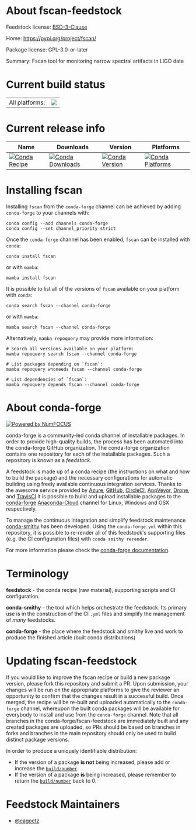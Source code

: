 About fscan-feedstock
=====================

Feedstock license: [BSD-3-Clause](https://github.com/conda-forge/fscan-feedstock/blob/main/LICENSE.txt)

Home: https://pypi.org/project/fscan/

Package license: GPL-3.0-or-later

Summary: Fscan tool for monitoring narrow spectral artifacts in LIGO data

Current build status
====================


<table><tr><td>All platforms:</td>
    <td>
      <a href="https://dev.azure.com/conda-forge/feedstock-builds/_build/latest?definitionId=20684&branchName=main">
        <img src="https://dev.azure.com/conda-forge/feedstock-builds/_apis/build/status/fscan-feedstock?branchName=main">
      </a>
    </td>
  </tr>
</table>

Current release info
====================

| Name | Downloads | Version | Platforms |
| --- | --- | --- | --- |
| [![Conda Recipe](https://img.shields.io/badge/recipe-fscan-green.svg)](https://anaconda.org/conda-forge/fscan) | [![Conda Downloads](https://img.shields.io/conda/dn/conda-forge/fscan.svg)](https://anaconda.org/conda-forge/fscan) | [![Conda Version](https://img.shields.io/conda/vn/conda-forge/fscan.svg)](https://anaconda.org/conda-forge/fscan) | [![Conda Platforms](https://img.shields.io/conda/pn/conda-forge/fscan.svg)](https://anaconda.org/conda-forge/fscan) |

Installing fscan
================

Installing `fscan` from the `conda-forge` channel can be achieved by adding `conda-forge` to your channels with:

```
conda config --add channels conda-forge
conda config --set channel_priority strict
```

Once the `conda-forge` channel has been enabled, `fscan` can be installed with `conda`:

```
conda install fscan
```

or with `mamba`:

```
mamba install fscan
```

It is possible to list all of the versions of `fscan` available on your platform with `conda`:

```
conda search fscan --channel conda-forge
```

or with `mamba`:

```
mamba search fscan --channel conda-forge
```

Alternatively, `mamba repoquery` may provide more information:

```
# Search all versions available on your platform:
mamba repoquery search fscan --channel conda-forge

# List packages depending on `fscan`:
mamba repoquery whoneeds fscan --channel conda-forge

# List dependencies of `fscan`:
mamba repoquery depends fscan --channel conda-forge
```


About conda-forge
=================

[![Powered by
NumFOCUS](https://img.shields.io/badge/powered%20by-NumFOCUS-orange.svg?style=flat&colorA=E1523D&colorB=007D8A)](https://numfocus.org)

conda-forge is a community-led conda channel of installable packages.
In order to provide high-quality builds, the process has been automated into the
conda-forge GitHub organization. The conda-forge organization contains one repository
for each of the installable packages. Such a repository is known as a *feedstock*.

A feedstock is made up of a conda recipe (the instructions on what and how to build
the package) and the necessary configurations for automatic building using freely
available continuous integration services. Thanks to the awesome service provided by
[Azure](https://azure.microsoft.com/en-us/services/devops/), [GitHub](https://github.com/),
[CircleCI](https://circleci.com/), [AppVeyor](https://www.appveyor.com/),
[Drone](https://cloud.drone.io/welcome), and [TravisCI](https://travis-ci.com/)
it is possible to build and upload installable packages to the
[conda-forge](https://anaconda.org/conda-forge) [Anaconda-Cloud](https://anaconda.org/)
channel for Linux, Windows and OSX respectively.

To manage the continuous integration and simplify feedstock maintenance
[conda-smithy](https://github.com/conda-forge/conda-smithy) has been developed.
Using the ``conda-forge.yml`` within this repository, it is possible to re-render all of
this feedstock's supporting files (e.g. the CI configuration files) with ``conda smithy rerender``.

For more information please check the [conda-forge documentation](https://conda-forge.org/docs/).

Terminology
===========

**feedstock** - the conda recipe (raw material), supporting scripts and CI configuration.

**conda-smithy** - the tool which helps orchestrate the feedstock.
                   Its primary use is in the construction of the CI ``.yml`` files
                   and simplify the management of *many* feedstocks.

**conda-forge** - the place where the feedstock and smithy live and work to
                  produce the finished article (built conda distributions)


Updating fscan-feedstock
========================

If you would like to improve the fscan recipe or build a new
package version, please fork this repository and submit a PR. Upon submission,
your changes will be run on the appropriate platforms to give the reviewer an
opportunity to confirm that the changes result in a successful build. Once
merged, the recipe will be re-built and uploaded automatically to the
`conda-forge` channel, whereupon the built conda packages will be available for
everybody to install and use from the `conda-forge` channel.
Note that all branches in the conda-forge/fscan-feedstock are
immediately built and any created packages are uploaded, so PRs should be based
on branches in forks and branches in the main repository should only be used to
build distinct package versions.

In order to produce a uniquely identifiable distribution:
 * If the version of a package **is not** being increased, please add or increase
   the [``build/number``](https://docs.conda.io/projects/conda-build/en/latest/resources/define-metadata.html#build-number-and-string).
 * If the version of a package **is** being increased, please remember to return
   the [``build/number``](https://docs.conda.io/projects/conda-build/en/latest/resources/define-metadata.html#build-number-and-string)
   back to 0.

Feedstock Maintainers
=====================

* [@eagoetz](https://github.com/eagoetz/)

